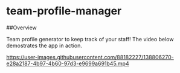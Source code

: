 # team-profile-manager

##Overview

Team profile generator to keep track of your staff! The video below demostrates the app in action. 

https://user-images.githubusercontent.com/88182227/138806270-e28a2187-4b97-4b60-97d3-e9699a691b45.mp4

